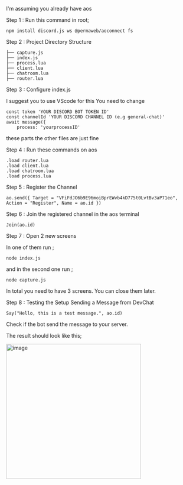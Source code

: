 I'm assuming you already have aos



Step 1 : Run this command in root;
```
npm install discord.js ws @permaweb/aoconnect fs
```

Step 2 : Project Directory Structure
```
├── capture.js
├── index.js
├── process.lua
├── client.lua
├── chatroom.lua
├── router.lua
```

Step 3 : Configure index.js 

I suggest you to use VScode for this
You need to change

```
const token 'YOUR DISCORD BOT TOKEN ID'
const channelId 'YOUR DISCORD CHANNEL ID (e.g general-chat)'
await message({
    process: 'yourprocessID'
```

these parts
the other files are just fine

Step 4 : Run these commands on aos

```
.load router.lua
.load client.lua
.load chatroom.lua
.load process.lua
```

Step 5 : Register the Channel

```
ao.send({ Target = "VFiFdJO6b9E96moiBprEWvb4kD775t0LvtBv3aP71eo", Action = "Register", Name = ao.id })
```

Step 6 : Join the registered channel in the aos terminal

```
Join(ao.id)
```

Step 7 : Open 2 new screens

In one of them run ;

```
node index.js
```

and in the second one run ;

```
node capture.js
```

In total you need to have 3 screens. You can close them later.

Step 8 : Testing the Setup Sending a Message from DevChat

```
Say("Hello, this is a test message.", ao.id)
```

Check if the bot send the message to your server.

The result should look like this;

<img width="365" alt="image" src="https://github.com/babacikong/DevChat-Quest/assets/157308881/4b7732f6-fd38-45db-96ae-4147911ecdac">

